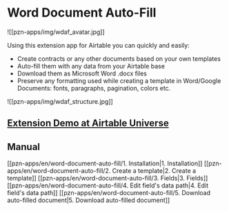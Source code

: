 # Word Document Auto-Fill

![[pzn-apps/img/wdaf_avatar.jpg]]

Using this extension app for Airtable you can quickly and easily:
- Create contracts or any other documents based on your own templates
- Auto-fill them with any data from your Airtable base
- Download them as Microsoft Word .docx files
- Preserve any formatting used while creating a template in Word/Google Documents: fonts, paragraphs, pagination, colors etc.

![[pzn-apps/img/wdaf_structure.jpg]]

## [Extension Demo at Airtable Universe](https://www.airtable.com/universe/expP5R3Zn3HEl2Jdo/word-document-auto-fill)

## Manual
[[pzn-apps/en/word-document-auto-fill/1. Installation|1. Installation]]
[[pzn-apps/en/word-document-auto-fill/2. Create a template|2. Create a template]]
[[pzn-apps/en/word-document-auto-fill/3. Fields|3. Fields]]
[[pzn-apps/en/word-document-auto-fill/4. Edit field's data path|4. Edit field's data path]]
[[pzn-apps/en/word-document-auto-fill/5. Download auto-filled document|5. Download auto-filled document]]

